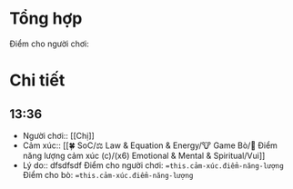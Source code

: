 # Tổng hợp
Điểm cho người chơi:

# Chi tiết
## 13:36
- Người chơi:: [[Chị]] 
- Cảm xúc:: [[🍀 SoC/⚖️ Law & Equation & Energy/🐮 Game Bò/💯 Điểm năng lượng cảm xúc (c)/(x6) Emotional & Mental & Spiritual/Vui]]
- Lý do:: dfsdfsdf
Điểm cho người chơi: `=this.cảm-xúc.điểm-năng-lượng`
Điểm cho bò: `=this.cảm-xúc.điểm-năng-lượng`
# 

